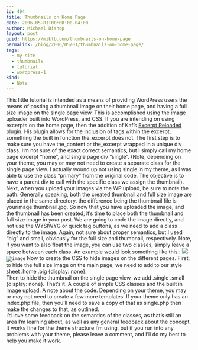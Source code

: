 ```yaml
---
id: 404
title: Thumbnails on Home Page
date: 2006-05-01T00:00:00-04:00
author: Michael Bishop
layout: post
guid: https://miklb.com/thumbnails-on-home-page
permalink: /blog/2006/05/01/thumbnails-on-home-page/
tags:
  - my-site
  - thumbnails
  - tutorial
  - wordpress-1
kind:
  - Note
---
```

<p>This little tutorial is intended as a means of providing WordPress users the means of posting a thumbnail image on their home page, and having a full size image on the single page view.  This is accomplished using the image uploader built into WordPress, and CSS.  If you are intending on using excerpts on the home page, then the addition of Kaf’s <a href="http://guff.szub.net/2005/02/26/the-excerpt-reloaded/">Excerpt Reloaded</a> plugin.  His plugin allows for the inclusion of tags within the excerpt, something the built in function the_excerpt does not.
The first step is to make sure you have the_content or the_excerpt wrapped in a unique div class.  I’m not sure of the exact correct semantics, but I simply call my home page excerpt   “home”, and single page div “single”. (Note, depending on your theme, you may or may not need to create a separate class for the single page view.  I actually wound up not using single in my theme, as I was able to use the class “primary” from the original code.  The objective is to have a parent div to call with the specific class we assign the thumbnail).
Next, when you upload your images via the WP upload, be sure to note the path.  Generally speaking, both the created thumbnail and full size image are placed in the same directory.  the difference being the thumbnail file is yourimage.thumbnail.jpg.  So now that you have uploaded the image, and the thumbnail has been created, it’s time to place both the thumbnail and full size image in your post.  We are going to code the image directly, and not use the WYSIWYG or quick tag buttons, as we need to add a class directly to the image.  Again, not sure about proper semantics, but I used “big” and small, obviously for the full size and thumbnail, respectively.  Note, if you want to also float the image, you can use two classes, simply leave a space between each class.  An example would look something like this :
<code><img class="left small" src="http://yourblog.com/wp-content/uploads/2006/04/image.thumbnail.jpg alt="image" /><img class="left big" src="http://yourblog/com/wp-content/uploads/2006/04/image.jpg" alt="image" /></code>
Now to create the CSS to hide images on the different pages.
First, to hide the full size image on the main page, we need to add to our style sheet .home .big {display: none}.<br />
Then to hide the thumbnail on the single page view, we add .single .small {display: none}.
That’s it.  A couple of simple CSS classes and the built in image upload.  A note about the code.  Depending on your theme, you may or may not need to create a few more templates.  If your theme only has an index.php file, then you’ll need to save a copy of that as single.php then make the changes to that, as outlined.  <br />
I’d love some feedback on the semantics of the classes, as that’s still an area I’m learning about, as well as any general feedback about the concept.  It works fine for the theme structure I’m using, but if you run into any problems with your theme, please leave a comment, and I’ll do my best to help you make it work.</p>